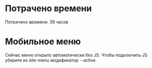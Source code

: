 # Потрачено времени

Потрачено времени: 39 часов

# Мобильное меню

Сейчас меню открыто автоматически без JS. Чтобы подключить JS уберите из site-menu модификатор --active.
